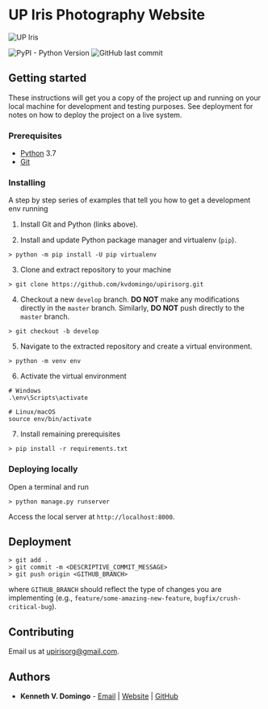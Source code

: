 # UP Iris Photography Website

![UP Iris](http://res.cloudinary.com/kdphotography-assets/image/upload/c_scale,w_256/v1/upirisorg/web/static/web/media/private/logo.png)

![PyPI - Python Version](https://img.shields.io/pypi/pyversions/django?style=flat-square)
![GitHub last commit](https://img.shields.io/github/last-commit/kvdomingo/upirisorg?style=flat-square)


## Getting started
These instructions will get you a copy of the project up and running on your local machine for development and testing purposes. See deployment for notes on how to deploy the project on a live system.

### Prerequisites
- [Python](https://python.org/downloads) 3.7
- [Git](https://git-scm.com/)

### Installing
A step by step series of examples that tell you how to get a development env running

1. Install Git and Python (links above).

2. Install and update Python package manager and virtualenv (`pip`).
```shell
> python -m pip install -U pip virtualenv
```

3. Clone and extract repository to your machine
```shell
> git clone https://github.com/kvdomingo/upirisorg.git
```

4. Checkout a new `develop` branch. **DO NOT** make any modifications directly in the `master` branch. Similarly, **DO NOT** push directly to the `master` branch.
```shell
> git checkout -b develop
```

5. Navigate to the extracted repository and create a virtual environment.
```shell
> python -m venv env
```

6. Activate the virtual environment
```shell
# Windows
.\env\Scripts\activate

# Linux/macOS
source env/bin/activate
```

7. Install remaining prerequisites
```shell
> pip install -r requirements.txt
```

### Deploying locally
Open a terminal and run
```shell
> python manage.py runserver
```

Access the local server at `http://localhost:8000`.

## Deployment
```shell
> git add .
> git commit -m <DESCRIPTIVE_COMMIT_MESSAGE>
> git push origin <GITHUB_BRANCH>
```
where `GITHUB_BRANCH` should reflect the type of changes you are implementing (e.g., `feature/some-amazing-new-feature`, `bugfix/crush-critical-bug`).

## Contributing
Email us at [upirisorg@gmail.com](mailto:upirisorg.gmail.com).

## Authors
- **Kenneth V. Domingo** - [Email](mailto:hello@kvdomingo.xyz) | [Website](https://kvdomingo.xyz) | [GitHub](https://github.com/kvdomingo)
